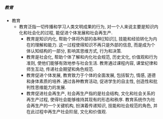 ##### 教育
- 教育
	- 教育泛指一切传播和学习人类文明成果的行为, 对一个人来说主要是知识内化和社会化的过程, 能促进个体发展和社会再生产. 
		- 教育是知识内化, 帮助个体将外部的各种[[知识]], 技能和经验转化为内在的理解和能力. 这一过程使得知识不再只是外部的信息, 而是成为个体认知结构的一部分, 影响其思维方式, 行为和决策. 
		- 教育是社会化, 帮助个体了解和内化社会规范, 历史文化, 价值观和行为准则, 使他们能够有效地参与社会生活. 教育通过课程内容, 课堂纪律和师生互动, 传递社会期望和角色规范. 
		- 教育促进个体发展, 教育致力于个体的全面发展, 包括智力, 情感, 道德和身体素质的培养. 通过各种教育活动, 促进学生的自主性, 创造性和批判性思维能力的发展. 
		- 教育促进社会再生产, 社会再生产指的是社会结构, 文化和社会关系的再生产过程, 使得社会能够维持其现有的形态和秩序. 教育系统作为社会再生产的一个关键机构, 扮演着传递知识, 技能和社会规范的角色, 并在此过程中再生产社会阶层, 文化和价值观. 




